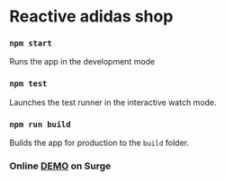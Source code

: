 # Reactive adidas shop

### `npm start`
Runs the app in the development mode

### `npm test`
Launches the test runner in the interactive watch mode.<br>

### `npm run build`
Builds the app for production to the `build` folder.<br>

### Online [DEMO](http://future-boats.surge.sh/) on Surge